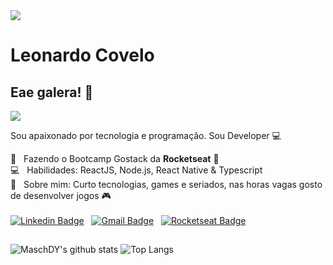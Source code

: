 <img width="auto" src="https://media-exp1.licdn.com/dms/image/C4E16AQE_aum2tQW6dQ/profile-displaybackgroundimage-shrink_350_1400/0?e=1604534400&v=beta&t=8ROeGhIN8U8Z0HEB7NruGW6xnXYe6hYxdYRm0TNRDcI">

# Leonardo Covelo

## Eae galera! 👋
<img width="auto" src="https://github.githubassets.com/images/mona-whisper.gif">

Sou apaixonado por tecnologia e programação.
Sou Developer :computer:

 :rocket:  &nbsp; Fazendo o Bootcamp Gostack da **Rocketseat** :purple_heart:
 <br/> :computer: &nbsp; Habilidades: ReactJS, Node.js, React Native & Typescript
 <br/> 💬  &nbsp; Sobre mim: Curto tecnologias, games e seriados, nas horas vagas gosto de desenvolver jogos 🎮
 <br/>
 <br/>
[![Linkedin Badge](https://img.shields.io/badge/-Leonardo%20Covelo-blue?style=flat-square&logo=Linkedin&logoColor=white&link=https://www.linkedin.com/in/leonardo-covelo-da-paz-610a8212a/)](https://www.linkedin.com/in/leonardo-covelo-da-paz-610a8212a/) &nbsp; 
[![Gmail Badge](https://img.shields.io/badge/-leonardocovelodapaz@gmail.com-c14438?style=flat-square&logo=Gmail&logoColor=white&link=mailto:leonardocovelodapaz@gmail.com)](mailto:leonardocovelodapaz@gmail.com) &nbsp; 
[![Rocketseat Badge](https://img.shields.io/badge/-Leonardo%20Covelo-6633cc?style=flat-square&logo=apache-rocketmq&logoColor=white&link=https://app.rocketseat.com.br/me/leonardocovelodapaz)](https://app.rocketseat.com.br/me/leonardocovelodapaz)

##

![MaschDY's github stats](https://github-readme-stats.vercel.app/api?username=MaschDY&show_icons=true&hide=issues&theme=vue-dark)
![Top Langs](https://github-readme-stats.vercel.app/api/top-langs/?username=MaschDY&layout=compact&theme=vue-dark)
